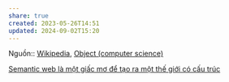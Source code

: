 ```yaml
---
share: true
created: 2023-05-26T14:51
updated: 2024-09-02T15:20
---
```

Nguồn:: [Wikipedia](../../../../../%E2%9A%A1Hi%E1%BB%83u%20bi%E1%BA%BFt%20s%C3%A2u/%CE%9E%20Ngu%E1%BB%93n/Wikipedia.md), [Object (computer science)](https://en.wikipedia.org/wiki/Object_(computer_science))

[Semantic web là một giấc mơ để tạo ra một thế giới có cấu trúc](./Semantic%20web%20l%C3%A0%20m%E1%BB%99t%20gi%E1%BA%A5c%20m%C6%A1%20%C4%91%E1%BB%83%20t%E1%BA%A1o%20ra%20m%E1%BB%99t%20th%E1%BA%BF%20gi%E1%BB%9Bi%20c%C3%B3%20c%E1%BA%A5u%20tr%C3%BAc.md) 